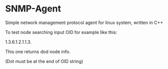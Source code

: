 # SNMP-Agent
Simple network management protocol agent for linux system, written in C++

To test node searching input OID for example like this:

1.3.6.1.2.1.1.3.

This one returns dod node info.

(Dot must be at the end of OID string)
